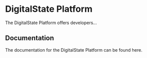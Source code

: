 # DigitalState Platform

The DigitalState Platform offers developers...

## Documentation

The documentation for the DigitalState Platform can be found here.
